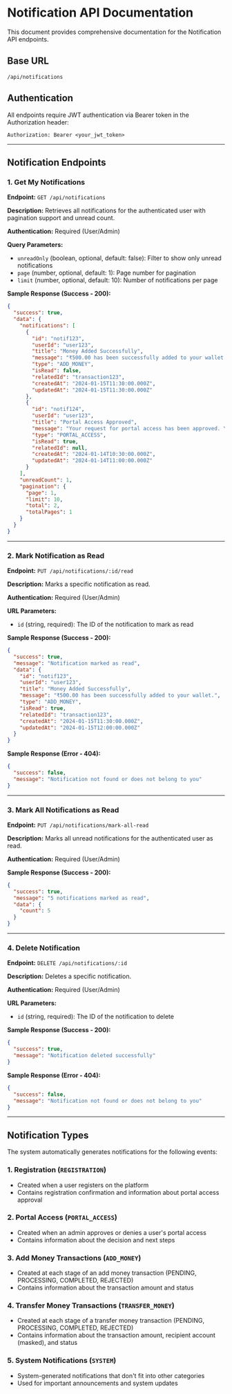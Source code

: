 # Notification API Documentation

This document provides comprehensive documentation for the Notification API endpoints.

## Base URL
```
/api/notifications
```

## Authentication
All endpoints require JWT authentication via Bearer token in the Authorization header:
```
Authorization: Bearer <your_jwt_token>
```

---

## Notification Endpoints

### 1. Get My Notifications

**Endpoint:** `GET /api/notifications`

**Description:** Retrieves all notifications for the authenticated user with pagination support and unread count.

**Authentication:** Required (User/Admin)

**Query Parameters:**
- `unreadOnly` (boolean, optional, default: false): Filter to show only unread notifications
- `page` (number, optional, default: 1): Page number for pagination
- `limit` (number, optional, default: 10): Number of notifications per page

**Sample Response (Success - 200):**
```json
{
  "success": true,
  "data": {
    "notifications": [
      {
        "id": "notif123",
        "userId": "user123",
        "title": "Money Added Successfully",
        "message": "₹500.00 has been successfully added to your wallet.",
        "type": "ADD_MONEY",
        "isRead": false,
        "relatedId": "transaction123",
        "createdAt": "2024-01-15T11:30:00.000Z",
        "updatedAt": "2024-01-15T11:30:00.000Z"
      },
      {
        "id": "notif124",
        "userId": "user123",
        "title": "Portal Access Approved",
        "message": "Your request for portal access has been approved. You can now login and use the platform.",
        "type": "PORTAL_ACCESS",
        "isRead": true,
        "relatedId": null,
        "createdAt": "2024-01-14T10:30:00.000Z",
        "updatedAt": "2024-01-14T11:00:00.000Z"
      }
    ],
    "unreadCount": 1,
    "pagination": {
      "page": 1,
      "limit": 10,
      "total": 2,
      "totalPages": 1
    }
  }
}
```

---

### 2. Mark Notification as Read

**Endpoint:** `PUT /api/notifications/:id/read`

**Description:** Marks a specific notification as read.

**Authentication:** Required (User/Admin)

**URL Parameters:**
- `id` (string, required): The ID of the notification to mark as read

**Sample Response (Success - 200):**
```json
{
  "success": true,
  "message": "Notification marked as read",
  "data": {
    "id": "notif123",
    "userId": "user123",
    "title": "Money Added Successfully",
    "message": "₹500.00 has been successfully added to your wallet.",
    "type": "ADD_MONEY",
    "isRead": true,
    "relatedId": "transaction123",
    "createdAt": "2024-01-15T11:30:00.000Z",
    "updatedAt": "2024-01-15T12:00:00.000Z"
  }
}
```

**Sample Response (Error - 404):**
```json
{
  "success": false,
  "message": "Notification not found or does not belong to you"
}
```

---

### 3. Mark All Notifications as Read

**Endpoint:** `PUT /api/notifications/mark-all-read`

**Description:** Marks all unread notifications for the authenticated user as read.

**Authentication:** Required (User/Admin)

**Sample Response (Success - 200):**
```json
{
  "success": true,
  "message": "5 notifications marked as read",
  "data": {
    "count": 5
  }
}
```

---

### 4. Delete Notification

**Endpoint:** `DELETE /api/notifications/:id`

**Description:** Deletes a specific notification.

**Authentication:** Required (User/Admin)

**URL Parameters:**
- `id` (string, required): The ID of the notification to delete

**Sample Response (Success - 200):**
```json
{
  "success": true,
  "message": "Notification deleted successfully"
}
```

**Sample Response (Error - 404):**
```json
{
  "success": false,
  "message": "Notification not found or does not belong to you"
}
```

---

## Notification Types

The system automatically generates notifications for the following events:

### 1. Registration (`REGISTRATION`)
- Created when a user registers on the platform
- Contains registration confirmation and information about portal access approval

### 2. Portal Access (`PORTAL_ACCESS`)
- Created when an admin approves or denies a user's portal access
- Contains information about the decision and next steps

### 3. Add Money Transactions (`ADD_MONEY`)
- Created at each stage of an add money transaction (PENDING, PROCESSING, COMPLETED, REJECTED)
- Contains information about the transaction amount and status

### 4. Transfer Money Transactions (`TRANSFER_MONEY`)
- Created at each stage of a transfer money transaction (PENDING, PROCESSING, COMPLETED, REJECTED)
- Contains information about the transaction amount, recipient account (masked), and status

### 5. System Notifications (`SYSTEM`)
- System-generated notifications that don't fit into other categories
- Used for important announcements and system updates 